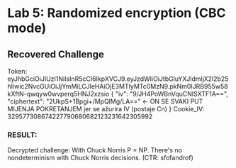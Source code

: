 # Lab 5: Randomized encryption (CBC mode)

## Recovered Challenge

Token: eyJhbGciOiJIUzI1NiIsInR5cCI6IkpXVCJ9.eyJzdWIiOiJtbGluYXJldmljX2l2b25hIiwic2NvcGUiOiJjYmMiLCJleHAiOjE3MTIyMTc0MzN9.pkNm0IJRB955w58kXftN-qwqyw0wvperq5HNJ2xzsio
{
  "iv": "9/JH4PoWBnVquCNISXTF1A==",
  "ciphertext": "2UkpS+1Bpgi+/MpQlMg/LA==" <- ON SE SVAKI PUT MIJENJA POKRETANJEM jer se ažurira IV (postaje Cn)
}
Cookie_IV: 329577308674227790680682123231642305992

### RESULT:
Decrypted challenge: With Chuck Norris P = NP. There's no nondeterminism with Chuck Norris decisions. (CTR: sfofandrof)